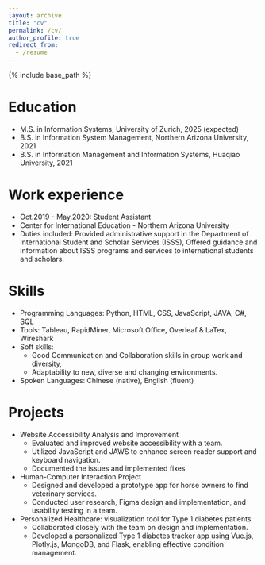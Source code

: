 ```yaml
---
layout: archive
title: "cv"
permalink: /cv/
author_profile: true
redirect_from:
  - /resume
---
```


{% include base_path %}

Education
======
* M.S. in Information Systems, University of Zurich, 2025 (expected)
* B.S. in Information System Management, Northern Arizona University, 2021
* B.S. in Information Management and Information Systems, Huaqiao University, 2021

Work experience
======
*  Oct.2019 - May.2020: Student Assistant
  * Center for International Education - Northern Arizona University
  * Duties included: Provided administrative support in the Department of International Student and Scholar Services (ISSS), Offered guidance and information about ISSS programs and services to international students and scholars.
  <!-- * Supervisor: Professor Git -->
  
Skills
======
* Programming Languages: Python, HTML, CSS, JavaScript, JAVA, C#, SQL 
* Tools: Tableau, RapidMiner, Microsoft Office, Overleaf & LaTex, Wireshark
* Soft skills: 
  * Good Communication and Collaboration skills in group work and diversity, 
  * Adaptability to new, diverse and changing environments.
* Spoken Languages: Chinese (native), English (fluent)  

Projects
======
* Website Accessibility Analysis and Improvement
  * Evaluated and improved website accessibility with a team. 
  * Utilized JavaScript and JAWS to enhance screen reader support and keyboard navigation.
  * Documented the issues and implemented fixes
* Human-Computer Interaction Project
  * Designed and developed a prototype app for horse owners to find veterinary services.
  * Conducted user research, Figma design and implementation, and usability testing in a team.  
* Personalized Healthcare: visualization tool for Type 1 diabetes patients
  * Collaborated closely with the team on design and implementation.
  * Developed a personalized Type 1 diabetes tracker app using Vue.js, Plotly.js, MongoDB, and Flask, enabling effective condition management.   

  
<!-- Publications
======
  <ul>{% for post in site.publications reversed %}
    {% include archive-single-cv.html %}
  {% endfor %}</ul> -->
  
<!-- Talks
======
  <ul>{% for post in site.talks reversed %}
    {% include archive-single-talk-cv.html  %}
  {% endfor %}</ul> -->
  
<!-- Teaching
======
  <ul>{% for post in site.teaching reversed %}
    {% include archive-single-cv.html %}
  {% endfor %}</ul> -->
  
<!-- Service and leadership
======
* Currently signed in to 43 different slack teams -->
